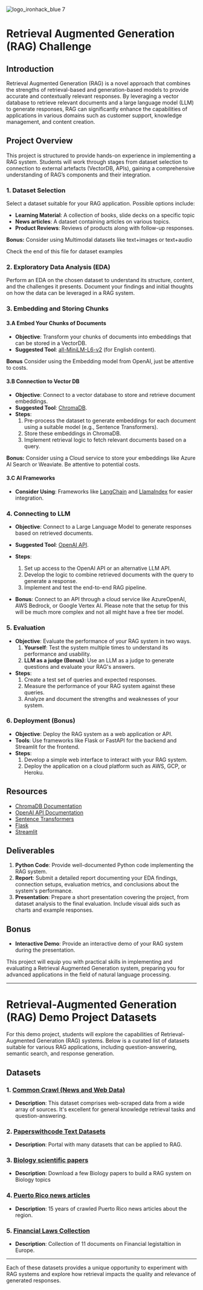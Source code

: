 ![logo_ironhack_blue 7](https://user-images.githubusercontent.com/23629340/40541063-a07a0a8a-601a-11e8-91b5-2f13e4e6b441.png)

# Retrieval Augmented Generation (RAG) Challenge

## Introduction
Retrieval Augmented Generation (RAG) is a novel approach that combines the strengths of retrieval-based and generation-based models to provide accurate and contextually relevant responses. By leveraging a vector database to retrieve relevant documents and a large language model (LLM) to generate responses, RAG can significantly enhance the capabilities of applications in various domains such as customer support, knowledge management, and content creation.

## Project Overview

This project is structured to provide hands-on experience in implementing a RAG system. Students will work through stages from dataset selection to connection to external artefacts (VectorDB, APIs), gaining a comprehensive understanding of RAG’s components and their integration.

### 1. Dataset Selection

Select a dataset suitable for your RAG application. Possible options include:
- **Learning Material**: A collection of books, slide decks on a specific topic
- **News articles**: A dataset containing articles on various topics.
- **Product Reviews**: Reviews of products along with follow-up responses.

**Bonus:** Consider using Multimodal datasets like text+images or text+audio

Check the end of this file for dataset examples

### 2. Exploratory Data Analysis (EDA)
Perform an EDA on the chosen dataset to understand its structure, content, and the challenges it presents. Document your findings and initial thoughts on how the data can be leveraged in a RAG system.

### 3. Embedding and Storing Chunks

#### 3.A Embed Your Chunks of Documents
- **Objective**: Transform your chunks of documents into embeddings that can be stored in a VectorDB.
- **Suggested Tool**: [all-MiniLM-L6-v2](https://huggingface.co/sentence-transformers/all-MiniLM-L6-v2) (for English content).

**Bonus** Consider using the Embedding model from OpenAI, just be attentive to costs.

#### 3.B Connection to Vector DB
- **Objective**: Connect to a vector database to store and retrieve document embeddings.
- **Suggested Tool**: [ChromaDB](https://www.trychroma.com/).
- **Steps**:
  1. Pre-process the dataset to generate embeddings for each document using a suitable model (e.g., Sentence Transformers).
  2. Store these embeddings in ChromaDB.
  3. Implement retrieval logic to fetch relevant documents based on a query.

**Bonus:** Consider using a Cloud service to store your embeddings like Azure AI Search or Weaviate. Be attentive to potential costs.

#### 3.C AI Frameworks
- **Consider Using**: Frameworks like [LangChain](https://python.langchain.com/docs/integrations/vectorstores/chroma) and [LlamaIndex](https://gpt-index.readthedocs.io/en/latest/examples/vector_stores/ChromaIndexDemo.html) for easier integration.

### 4. Connecting to LLM
- **Objective**: Connect to a Large Language Model to generate responses based on retrieved documents.
- **Suggested Tool**: [OpenAI API](https://platform.openai.com/docs/api-reference/introduction).
- **Steps**:
  1. Set up access to the OpenAI API or an alternative LLM API.
  2. Develop the logic to combine retrieved documents with the query to generate a response.
  3. Implement and test the end-to-end RAG pipeline.

- **Bonus**: Connect to an API through a cloud service like AzureOpenAI, AWS Bedrock, or Google Vertex AI. Please note that the setup for this will be much more complex and not all might have a free tier model.

### 5. Evaluation
- **Objective**: Evaluate the performance of your RAG system in two ways.
  1. **Yourself**: Test the system multiple times to understand its performance and usability.
  2. **LLM as a judge (Bonus)**: Use an LLM as a judge to generate questions and evaluate your RAG's answers.
- **Steps**:
  1. Create a test set of queries and expected responses.
  2. Measure the performance of your RAG system against these queries.
  3. Analyze and document the strengths and weaknesses of your system.

### 6. Deployment (Bonus)
- **Objective**: Deploy the RAG system as a web application or API.
- **Tools**: Use frameworks like Flask or FastAPI for the backend and Streamlit for the frontend.
- **Steps**:
  1. Develop a simple web interface to interact with your RAG system.
  2. Deploy the application on a cloud platform such as AWS, GCP, or Heroku.

## Resources
- [ChromaDB Documentation](https://www.trychroma.com/docs)
- [OpenAI API Documentation](https://platform.openai.com/docs/api-reference/introduction)
- [Sentence Transformers](https://www.sbert.net/)
- [Flask](https://flask.palletsprojects.com/)
- [Streamlit](https://streamlit.io/)

## Deliverables
1. **Python Code**: Provide well-documented Python code implementing the RAG system.
2. **Report**: Submit a detailed report documenting your EDA findings, connection setups, evaluation metrics, and conclusions about the system's performance.
3. **Presentation**: Prepare a short presentation covering the project, from dataset analysis to the final evaluation. Include visual aids such as charts and example responses.

## Bonus
- **Interactive Demo**: Provide an interactive demo of your RAG system during the presentation.

This project will equip you with practical skills in implementing and evaluating a Retrieval Augmented Generation system, preparing you for advanced applications in the field of natural language processing.

---

# Retrieval-Augmented Generation (RAG) Demo Project Datasets

For this demo project, students will explore the capabilities of Retrieval-Augmented Generation (RAG) systems. Below is a curated list of datasets suitable for various RAG applications, including question-answering, semantic search, and response generation.

## Datasets

### 1. [Common Crawl (News and Web Data)](https://github.com/commoncrawl/)
   - **Description**: This dataset comprises web-scraped data from a wide array of sources. It's excellent for general knowledge retrieval tasks and question-answering.

### 2. [Paperswithcode Text Datasets](https://paperswithcode.com/datasets?mod=texts&page=1)
   - **Description**: Portal with many datasets that can be applied to RAG.

### 3. [Biology scientific papers](https://www.researchgate.net/topic/Biological-Science/publications)
- **Description**: Download a few Biology papers to build a RAG system on Biology topics

### 4. [Puerto Rico news articles](https://github.com/ironhack-labs/project-5-2-genai-rag/data)
- **Description**: 15 years of crawled Puerto Rico news articles about the region.

### 5. [Financial Laws Collection](https://github.com/ironhack-labs/project-5-2-genai-rag/data)
- **Description**: Collection of 11 documents on Financial legistaltion in Europe.

---

Each of these datasets provides a unique opportunity to experiment with RAG systems and explore how retrieval impacts the quality and relevance of generated responses.